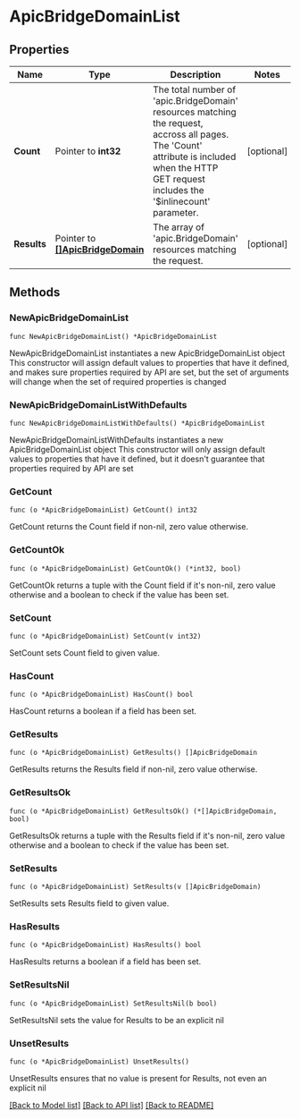 # ApicBridgeDomainList

## Properties

Name | Type | Description | Notes
------------ | ------------- | ------------- | -------------
**Count** | Pointer to **int32** | The total number of &#39;apic.BridgeDomain&#39; resources matching the request, accross all pages. The &#39;Count&#39; attribute is included when the HTTP GET request includes the &#39;$inlinecount&#39; parameter. | [optional] 
**Results** | Pointer to [**[]ApicBridgeDomain**](ApicBridgeDomain.md) | The array of &#39;apic.BridgeDomain&#39; resources matching the request. | [optional] 

## Methods

### NewApicBridgeDomainList

`func NewApicBridgeDomainList() *ApicBridgeDomainList`

NewApicBridgeDomainList instantiates a new ApicBridgeDomainList object
This constructor will assign default values to properties that have it defined,
and makes sure properties required by API are set, but the set of arguments
will change when the set of required properties is changed

### NewApicBridgeDomainListWithDefaults

`func NewApicBridgeDomainListWithDefaults() *ApicBridgeDomainList`

NewApicBridgeDomainListWithDefaults instantiates a new ApicBridgeDomainList object
This constructor will only assign default values to properties that have it defined,
but it doesn't guarantee that properties required by API are set

### GetCount

`func (o *ApicBridgeDomainList) GetCount() int32`

GetCount returns the Count field if non-nil, zero value otherwise.

### GetCountOk

`func (o *ApicBridgeDomainList) GetCountOk() (*int32, bool)`

GetCountOk returns a tuple with the Count field if it's non-nil, zero value otherwise
and a boolean to check if the value has been set.

### SetCount

`func (o *ApicBridgeDomainList) SetCount(v int32)`

SetCount sets Count field to given value.

### HasCount

`func (o *ApicBridgeDomainList) HasCount() bool`

HasCount returns a boolean if a field has been set.

### GetResults

`func (o *ApicBridgeDomainList) GetResults() []ApicBridgeDomain`

GetResults returns the Results field if non-nil, zero value otherwise.

### GetResultsOk

`func (o *ApicBridgeDomainList) GetResultsOk() (*[]ApicBridgeDomain, bool)`

GetResultsOk returns a tuple with the Results field if it's non-nil, zero value otherwise
and a boolean to check if the value has been set.

### SetResults

`func (o *ApicBridgeDomainList) SetResults(v []ApicBridgeDomain)`

SetResults sets Results field to given value.

### HasResults

`func (o *ApicBridgeDomainList) HasResults() bool`

HasResults returns a boolean if a field has been set.

### SetResultsNil

`func (o *ApicBridgeDomainList) SetResultsNil(b bool)`

 SetResultsNil sets the value for Results to be an explicit nil

### UnsetResults
`func (o *ApicBridgeDomainList) UnsetResults()`

UnsetResults ensures that no value is present for Results, not even an explicit nil

[[Back to Model list]](../README.md#documentation-for-models) [[Back to API list]](../README.md#documentation-for-api-endpoints) [[Back to README]](../README.md)


